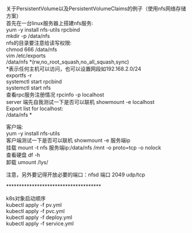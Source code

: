 关于PersistentVolume以及PersistentVolumeClaims的例子（使用nfs网络存储方案）<br/>
首先在一台linux服务器上搭建nfs服务:<br/>
yum -y install nfs-utils rpcbind<br/>
mkdir -p /data/nfs<br/>
nfs的目录要注意给读写权限: <br/>
chmod 666 /data/nfs<br/>
vim /etc/exports <br/>
/data/nfs *(rw,no_root_squash,no_all_squash,sync)<br/>
*表示任何主机可以访问，也可以设置网段如192.168.2.0/24<br/>
exportfs -r<br/>
systemctl start rpcbind<br/>
systemctl start nfs<br/>
查看rpc服务注册情况 rpcinfo -p localhost<br/>
server 端先自我测试一下是否可以联机 showmount -e localhost<br/>
Export list for localhost:<br/>
/data/nfs *<br/>

客户端:<br/>
yum -y install nfs-utils<br/>
客户端测试一下是否可以联机 showmount -e 服务端ip<br/>
挂载 mount -t nfs 服务端ip:/data/nfs /mnt -o proto=tcp -o nolock<br/>
查看硬盘 df -h<br/>
卸载 umount /lys/<br/>

注意，另外要记得开放必要的端口：nfsd 端口 2049 udp/tcp<br/>

*************************************<br/>

k8s对象启动顺序<br/>
kubectl apply -f pv.yml<br/>
kubectl apply -f pvc.yml<br/>
kubectl apply -f deploy.yml<br/>
kubectl apply -f service.yml<br/>
